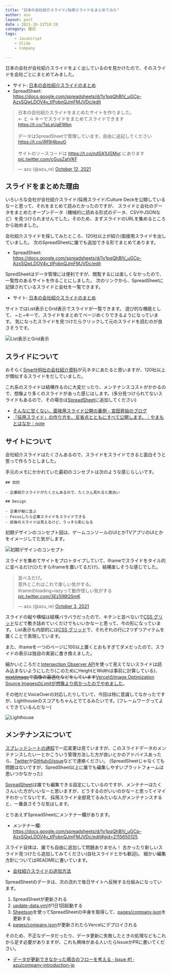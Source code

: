 ```yaml
---
title: "日本の会社紹介スライド/採用スライドをまとめてみた"
author: azu
layout: post
date : 2021-10-13T10:10
category: 雑記
tags:
    - JavaScript
    - Slide
    - Company

---
```


日本の会社が会社紹介スライドをよく出しているのを見かけたので、そのスライドを会社ごとにまとめてみました。

- サイト: [日本の会社紹介スライドのまとめ](https://company-introduction-jp.vercel.app/)
- SpreadSheet: <https://docs.google.com/spreadsheets/d/1y1pqQhBIV_uGCp-AzxSQwLDOV4v_tIPobnQJmFMJVDc/edit>

<blockquote class="twitter-tweet"><p lang="ja" dir="ltr">日本の会社紹介スライドをまとめたサイトを作りました。<br>← と → キーでスライドをまとめてスライドできます<a href="https://t.co/TpLeUaEWbn">https://t.co/TpLeUaEWbn</a><br><br>データはSpreadSheetで管理しています。自由に追記してください<a href="https://t.co/jRf9l4bxuG">https://t.co/jRf9l4bxuG</a><br><br>サイトのソースコードは <a href="https://t.co/ndSA1UGMyr">https://t.co/ndSA1UGMyr</a> にあります <a href="https://t.co/cGusZatVKF">pic.twitter.com/cGusZatVKF</a></p>&mdash; azu (@azu_re) <a href="https://twitter.com/azu_re/status/1447819750344589312?ref_src=twsrc%5Etfw">October 12, 2021</a></blockquote>

<script async src="https://platform.twitter.com/widgets.js" charset="utf-8"></script> 

## スライドをまとめた理由

いろいろな会社が会社紹介スライド/採用スライド/Culture Deckを公開しているなーと思って、それをまとめて読みたかったのですが、
スライドと会社のデータをまとめたオープンデータ（機械的に読める形式のデータ、CSVやJSONなど）を見つけられませんでした。そのため、まずスライドのURLを集めるところから始めました。

会社紹介スライドを探してみたところ、120社以上が紹介/面接用スライドを出していました。
次のSpreadSheetに誰でも追加できる形でまとめてあります。

- SpreadSheet: <https://docs.google.com/spreadsheets/d/1y1pqQhBIV_uGCp-AzxSQwLDOV4v_tIPobnQJmFMJVDc/edit>

SpredSheetはデータ管理には便利ですが、閲覧するには楽しくなかったので、一覧性のあるサイトを作ることにしました。
次のリンクから、SpreadSheetに記録されているスライドと会社を一覧できます。

- サイト: [日本の会社紹介スライドのまとめ](https://company-introduction-jp.vercel.app/)

サイトではList表示とGrid表示でスライドが一覧できます。
遊び的な機能として、 <kbd>←</kbd>と<kbd>→</kbd>キーで、スライドをまとめてページめくりできるようになっています。
気になったスライドを見つけたらクリックして元のスライドを読むのが良さそうです。

![List表示とGrid表示](https://efcl.info/wp-content/uploads/2021/10/12-1634043184.png)

## スライドについて

おそらく[SmartHR社の会社紹介資料](https://blog.shojimiyata.com/entry/2019/02/28/115119)が元ネタにあたると思いますが、120社以上が類似するスライドをだしていました。

これ系のスライドは結構作るのに大変だったり、メンテナンスコストがかかるので、想像より多くのスライドがあった感じはします。(多分見つけられてないスライドもあるので、その場合は[SpreadSheet](https://docs.google.com/spreadsheets/d/1y1pqQhBIV_uGCp-AzxSQwLDOV4v_tIPobnQJmFMJVDc/edit)に追加してください)

- [そんなに甘くない、面接用スライド公開の裏側 - 宮田昇始のブログ](https://blog.shojimiyata.com/entry/2019/03/11/163452)
- [「採用スライド」の作り方を、反省点とともにすべて公開します。｜やまもとはなか｜note](https://note.com/hanahanayaman/n/n9e4f690ca173)

## サイトについて

会社紹介スライドはたくさんあるので、スライドをスライドできると面白そうと思って作ろうとしました。

手元のメモにかかれていた最初のコンセプトは次のような感じらしいです。

```
## 目的

- 企業紹介スライドがたくさんあるので、たくさん見れると面白い

## Design

- 企業が縦に並ぶ
- Focusしたら企業スライドをスライドできる
- 前後のスライドは見えるけど、うっすら影になる
```

初期デザインのコンセプト図は、ゲームコンソールのUIとかTVアプリのUIとかをイメージしてた気がします。

![初期デザインのコンセプト](https://efcl.info/wp-content/uploads/2021/10/12-1634043564.png)

スライドを集めてサイトをプロトタイプしていて、iframeでスライドをタイル的に並べるだけ(ひたすらiframeを置いてるだけ)、結構楽しそうな感じでした。

<blockquote class="twitter-tweet"><p lang="ja" dir="ltr">並べるだけ。<br>意外とこれはこれで楽しい気がする。<br>iframeのloading=lazyって動作怪しい気がする <a href="https://t.co/3Ez59BQSmK">pic.twitter.com/3Ez59BQSmK</a></p>&mdash; azu (@azu_re) <a href="https://twitter.com/azu_re/status/1444590405677322242?ref_src=twsrc%5Etfw">October 3, 2021</a></blockquote> 

<script async src="https://platform.twitter.com/widgets.js" charset="utf-8"></script> 

スライドの縦や横幅は結構バラバラだったので、キチンと並べないで[CSS グリッド](https://developer.mozilla.org/ja/docs/Web/CSS/CSS_Grid_Layout)などで敷き詰めていくだけでもいいかなーと思って、今の形になっています。
List表示も内部的には[CSS グリッド](https://developer.mozilla.org/ja/docs/Web/CSS/CSS_Grid_Layout)で、それぞれの行に2つずつアイテムを置くことで表現しています。

また、iframeを一つのページに100以上置くとおもすぎてダメだったので、スライドの表示は独自の実装に書き換えました。

細かいところだと[Intersection Observer API](https://developer.mozilla.org/en-US/docs/Web/API/Intersection_Observer_API)を使って見えてないスライドは読み込まないようにしたり(このためにHeightとWidthは事前に計算している)、<del>[next/image](https://nextjs.org/docs/api-reference/next/image)で画像の最適化などをしています</del><ins>Vercelの[Image Optimization Source Images](https://vercel.com/docs/concepts/limits/overview)のLimitが想像より低かったのでやめました</ins>。

その他だとVoiceOverの対応したりしていて、今回は特に意識してなかったですが、Lighthouseのスコアもちゃんとでてるみたいです。(フレームワークってよくできているんだなー)

![Lighthouse](https://efcl.info/wp-content/uploads/2021/10/12-1634045282.png)

## メンテナンスについて


[スプレッドシートの通知](https://support.google.com/docs/answer/91588)で一応変更は見ていますが、このスライドデータのメンテナンスしたいーとかこういう管理方法した方が良いとかのアドバイスあったら、[Twitter](https://twitter.com/azu_re/)か[GitHubのIssue](https://github.com/azu/company-introduction-j)などで連絡ください。
(SpreadSheetじゃなくても問題はないですが、SpredSheet以上に誰でも編集しやすいプラットフォームは思いつかなかった)

[SpreadSheet](https://docs.google.com/spreadsheets/d/1y1pqQhBIV_uGCp-AzxSQwLDOV4v_tIPobnQJmFMJVDc)は誰でも編集できる設定にしているのですが、メンテナーはたくさんいた方がいいなーと思いますが、どうするのがいいのかなーと思ってイマイチわかってないです。
採用スライド全部見てるみたいな人がメンテナンスすると、一番良さそうな気はします。

とりあえずSpreadSheetにメンテナー欄があります。

- メンテナー欄: <https://docs.google.com/spreadsheets/d/1y1pqQhBIV_uGCp-AzxSQwLDOV4v_tIPobnQJmFMJVDc/edit#gid=2115650125>

スライド自体は、誰でも自由に追加して問題ありません！
古かったり新しいスライド見つけたら追加してみてください(自社スライドとかも歓迎)。
細かい編集方針についてはREADMEに書いています。

- [会社紹介スライドの追加方法](https://github.com/azu/company-introduction-jp#%E4%BC%9A%E7%A4%BE%E7%B4%B9%E4%BB%8B%E3%82%B9%E3%83%A9%E3%82%A4%E3%83%89%E3%81%AE%E8%BF%BD%E5%8A%A0%E6%96%B9%E6%B3%95)

SpreadSheetのデータは、次の流れで毎日サイトへ反映する仕組みになっています。

1. SpreadSheetが更新される
2. [update-data.yml](https://github.com/azu/company-introduction-jp/blob/main/.github/workflows/update-data.yml)が1日1回起動する
3. [Sheetson](https://sheetson.com/)を使ってSpreadSheetの中身を取得して、[pages/company.json](https://github.com/azu/company-introduction-jp/blob/main/pages/company.json)を更新する
4. [pages/company.json](https://github.com/azu/company-introduction-jp/blob/main/pages/company.json)が更新されたらVercelにデプロイされる

そのため、不正なデータだったり、データ更新に失敗したときの処理などもこれから足す必要がありますが、これも興味がある人いたらIssueかPRに書いてください。

- [データが更新できなかった場合のフローを考える · Issue #1 · azu/company-introduction-jp](https://github.com/azu/company-introduction-jp/issues/1)
